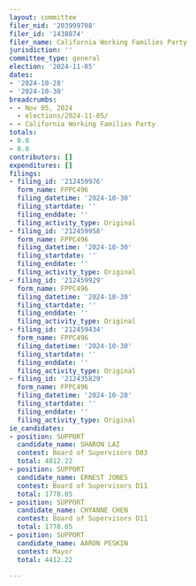 ```yaml
---
layout: committee
filer_nid: '203999708'
filer_id: '1438874'
filer_name: California Working Families Party
jurisdiction: ''
committee_type: general
election: '2024-11-05'
dates:
- '2024-10-28'
- '2024-10-30'
breadcrumbs:
- - Nov 05, 2024
  - elections/2024-11-05/
- - California Working Families Party
totals:
- 0.0
- 0.0
contributors: []
expenditures: []
filings:
- filing_id: '212459976'
  form_name: FPPC496
  filing_datetime: '2024-10-30'
  filing_startdate: ''
  filing_enddate: ''
  filing_activity_type: Original
- filing_id: '212459958'
  form_name: FPPC496
  filing_datetime: '2024-10-30'
  filing_startdate: ''
  filing_enddate: ''
  filing_activity_type: Original
- filing_id: '212459929'
  form_name: FPPC496
  filing_datetime: '2024-10-30'
  filing_startdate: ''
  filing_enddate: ''
  filing_activity_type: Original
- filing_id: '212459434'
  form_name: FPPC496
  filing_datetime: '2024-10-30'
  filing_startdate: ''
  filing_enddate: ''
  filing_activity_type: Original
- filing_id: '212435829'
  form_name: FPPC496
  filing_datetime: '2024-10-28'
  filing_startdate: ''
  filing_enddate: ''
  filing_activity_type: Original
ie_candidates:
- position: SUPPORT
  candidate_name: SHARON LAI
  contest: Board of Supervisors D03
  total: 4812.22
- position: SUPPORT
  candidate_name: ERNEST JONES
  contest: Board of Supervisors D11
  total: 1778.05
- position: SUPPORT
  candidate_name: CHYANNE CHEN
  contest: Board of Supervisors D11
  total: 1778.05
- position: SUPPORT
  candidate_name: AARON PESKIN
  contest: Mayor
  total: 4412.22

---
```


